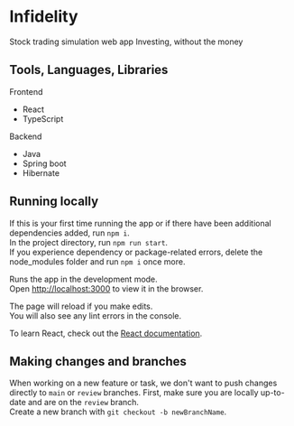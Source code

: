 # Infidelity

Stock trading simulation web app
Investing, without the money

## Tools, Languages, Libraries
Frontend
- React
- TypeScript

Backend
- Java
- Spring boot
- Hibernate

## Running locally

If this is your first time running the app or if there have been additional dependencies added, run `npm i`.\
In the project directory, run `npm run start`.\
If you experience dependency or package-related errors, delete the node_modules folder and run `npm i` once more.

Runs the app in the development mode.\
Open [http://localhost:3000](http://localhost:3000) to view it in the browser.

The page will reload if you make edits.\
You will also see any lint errors in the console.

To learn React, check out the [React documentation](https://reactjs.org/).

## Making changes and branches

When working on a new feature or task, we don't want to push changes directly to `main` or `review` branches. First, make sure you are locally up-to-date and are on the `review` branch.\
Create a new branch with `git checkout -b newBranchName`.
